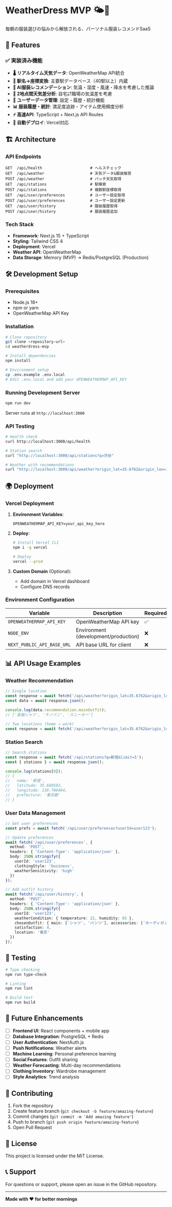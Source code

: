 # WeatherDress MVP 🌤️👗

毎朝の服装選びの悩みから解放される、パーソナル服装レコメンドSaaS

## 🚀 Features

### ✅ 実装済み機能

- **🌡️ リアルタイム天気データ**: OpenWeatherMap API統合
- **🚉 駅名→座標変換**: 主要駅データベース（40駅以上）内蔵
- **🧠 AI服装レコメンデーション**: 気温・湿度・風速・降水を考慮した推論
- **📍 2地点間天気差分析**: 自宅⇄職場の気温差を考慮
- **👤 ユーザーデータ管理**: 設定・履歴・統計機能
- **📊 服装履歴・統計**: 満足度追跡・アイテム使用頻度分析
- **⚡ 高速API**: TypeScript + Next.js API Routes
- **🔄 自動デプロイ**: Vercel対応

## 🏗️ Architecture

### API Endpoints

```
GET  /api/health                     # ヘルスチェック
GET  /api/weather                    # 天気データ&服装推奨
POST /api/weather                    # バッチ天気取得
GET  /api/stations                   # 駅検索
POST /api/stations                   # 複数駅座標取得
GET  /api/user/preferences           # ユーザー設定取得
POST /api/user/preferences           # ユーザー設定更新
GET  /api/user/history               # 服装履歴取得
POST /api/user/history               # 服装履歴追加
```

### Tech Stack

- **Framework**: Next.js 15 + TypeScript
- **Styling**: Tailwind CSS 4
- **Deployment**: Vercel
- **Weather API**: OpenWeatherMap
- **Data Storage**: Memory (MVP) → Redis/PostgreSQL (Production)

## 🛠️ Development Setup

### Prerequisites

- Node.js 18+ 
- npm or yarn
- OpenWeatherMap API Key

### Installation

```bash
# Clone repository
git clone <repository-url>
cd weatherdress-mvp

# Install dependencies
npm install

# Environment setup
cp .env.example .env.local
# Edit .env.local and add your OPENWEATHERMAP_API_KEY
```

### Running Development Server

```bash
npm run dev
```

Server runs at `http://localhost:3000`

### API Testing

```bash
# Health check
curl http://localhost:3000/api/health

# Station search
curl "http://localhost:3000/api/stations?q=渋谷"

# Weather with recommendations
curl "http://localhost:3000/api/weather?origin_lat=35.6762&origin_lon=139.6503&dest_lat=35.6895&dest_lon=139.6917"
```

## 🌍 Deployment

### Vercel Deployment

1. **Environment Variables**:
   ```
   OPENWEATHERMAP_API_KEY=your_api_key_here
   ```

2. **Deploy**:
   ```bash
   # Install Vercel CLI
   npm i -g vercel
   
   # Deploy
   vercel --prod
   ```

3. **Custom Domain** (Optional):
   - Add domain in Vercel dashboard
   - Configure DNS records

### Environment Configuration

| Variable | Description | Required |
|----------|-------------|----------|
| `OPENWEATHERMAP_API_KEY` | OpenWeatherMap API key | ✅ |
| `NODE_ENV` | Environment (development/production) | ❌ |
| `NEXT_PUBLIC_API_BASE_URL` | API base URL for client | ❌ |

## 📊 API Usage Examples

### Weather Recommendation

```typescript
// Single location
const response = await fetch('/api/weather?origin_lat=35.6762&origin_lon=139.6503');
const data = await response.json();

console.log(data.recommendation.mainOutfit);
// ['長袖シャツ', 'チノパン', 'スニーカー']

// Two locations (home → work)
const response = await fetch('/api/weather?origin_lat=35.6762&origin_lon=139.6503&dest_lat=35.6895&dest_lon=139.6917');
```

### Station Search

```typescript
// Search stations
const response = await fetch('/api/stations?q=新宿&limit=5');
const { stations } = await response.json();

console.log(stations[0]);
// {
//   name: '新宿',
//   latitude: 35.689592,
//   longitude: 139.700464,
//   prefecture: '東京都'
// }
```

### User Data Management

```typescript
// Get user preferences
const prefs = await fetch('/api/user/preferences?userId=user123');

// Update preferences
await fetch('/api/user/preferences', {
  method: 'POST',
  headers: { 'Content-Type': 'application/json' },
  body: JSON.stringify({
    userId: 'user123',
    clothingStyle: 'business',
    weatherSensitivity: 'high'
  })
});

// Add outfit history
await fetch('/api/user/history', {
  method: 'POST',
  headers: { 'Content-Type': 'application/json' },
  body: JSON.stringify({
    userId: 'user123',
    weatherCondition: { temperature: 22, humidity: 65 },
    chosenOutfit: { main: ['シャツ', 'パンツ'], accessories: ['カーディガン'] },
    satisfaction: 4,
    location: '東京'
  })
});
```

## 🧪 Testing

```bash
# Type checking
npm run type-check

# Linting
npm run lint

# Build test
npm run build
```

## 🔮 Future Enhancements

- [ ] **Frontend UI**: React components + mobile app
- [ ] **Database Integration**: PostgreSQL + Redis
- [ ] **User Authentication**: NextAuth.js
- [ ] **Push Notifications**: Weather alerts
- [ ] **Machine Learning**: Personal preference learning
- [ ] **Social Features**: Outfit sharing
- [ ] **Weather Forecasting**: Multi-day recommendations
- [ ] **Clothing Inventory**: Wardrobe management
- [ ] **Style Analytics**: Trend analysis

## 🤝 Contributing

1. Fork the repository
2. Create feature branch (`git checkout -b feature/amazing-feature`)
3. Commit changes (`git commit -m 'Add amazing feature'`)
4. Push to branch (`git push origin feature/amazing-feature`)
5. Open Pull Request

## 📝 License

This project is licensed under the MIT License.

## 📞 Support

For questions or support, please open an issue in the GitHub repository.

---

**Made with ❤️ for better mornings**
